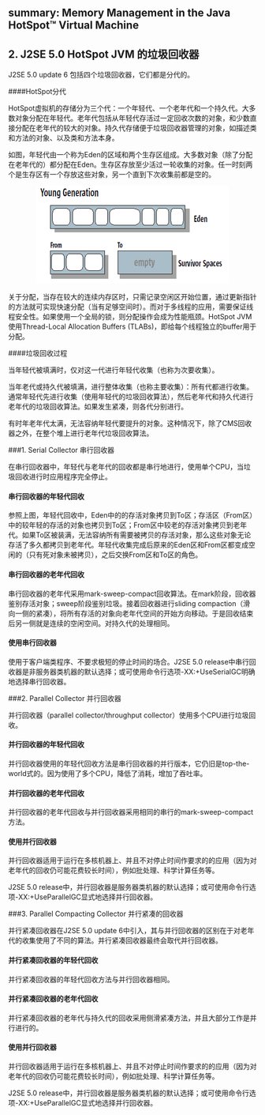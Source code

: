 ## summary: Memory Management in the Java HotSpot™ Virtual Machine
## 2. J2SE 5.0 HotSpot JVM 的垃圾回收器

J2SE 5.0 update 6 包括四个垃圾回收器，它们都是分代的。

####HotSpot分代

HotSpot虚拟机的存储分为三个代：一个年轻代、一个老年代和一个持久代。大多数对象分配在年轻代。老年代包括从年轻代存活过一定回收次数的对象，和少数直接分配在老年代的较大的对象。持久代存储便于垃圾回收器管理的对象，如描述类和方法的对象、以及类和方法本身。

如图，年轻代由一个称为Eden的区域和两个生存区组成。大多数对象（除了分配在老年代的）都分配在Eden。生存区存放至少活过一轮收集的对象。任一时刻两个是生存区有一个存放这些对象，另一个直到下次收集前都是空的。<center>![](yong.png)</center>

关于分配，当存在较大的连续内存区时，只需记录空闲区开始位置，通过更新指针的方法就可实现快速分配（当有足够空间时）。而对于多线程的应用，需要保证线程安全性。如果使用一个全局的锁，则分配操作会成为性能瓶颈。HotSpot JVM使用Thread-Local Allocation Buffers (TLABs)，即给每个线程独立的buffer用于分配。

####垃圾回收过程

当年轻代被填满时，仅对这一代进行年轻代收集（也称为次要收集）。

当年老代或持久代被填满，进行整体收集（也称主要收集）：所有代都进行收集。通常年轻代先进行收集（使用年轻代的垃圾回收算法），然后老年代和持久代进行老年代的垃圾回收算法。如果发生紧凑，则各代分别进行。

有时年老年代太满，无法容纳年轻代要提升的对象。这种情况下，除了CMS回收器之外，在整个堆上进行老年代垃圾回收算法。

###1. Serial Collector 串行回收器

在串行回收器中，年轻代与老年代的回收都是串行地进行，使用单个CPU，当垃圾回收进行时应用程序完全停止。

#### 串行回收器的年轻代回收

参照上图，年轻代回收中，Eden中的的存活对象拷贝到To区；存活区（From区）中的较年轻的存活的对象也拷贝到To区；From区中较老的存活对象拷贝到老年代。如果To区被装满，无法容纳所有需要被拷贝的存活对象，那么这些对象无论存活了多久都拷贝到老年代。年轻代收集完成后原来的Eden区和From区都变成空闲的（只有死对象未被拷贝），之后交换From区和To区的角色。

#### 串行回收器的老年代回收

串行回收器的老年代采用mark-sweep-compact回收算法。在mark阶段，回收器鉴别存活对象；sweep阶段鉴别垃圾。接着回收器进行sliding compaction（滑向一侧的紧凑），将所有存活的对象向老年代空间的开始方向移动。于是回收结束后另一侧就是连续的空闲空间。对持久代的处理相同。

#### 使用串行回收器

使用于客户端类程序、不要求极短的停止时间的场合。J2SE 5.0 release中串行回收器是非服务器类机器的默认选择；或可使用命令行选项-XX:+UseSerialGC明确地选择串行回收器。

###2. Parallel Collector 并行回收器

并行回收器（parallel collector/throughput collector）使用多个CPU进行垃圾回收。

#### 并行回收器的年轻代回收

并行回收器使用的年轻代回收方法是串行回收器的并行版本，它仍旧是top-the-world式的。因为使用了多个CPU，降低了消耗，增加了吞吐率。

#### 并行回收器的老年代回收

并行回收器的老年代回收与并行回收器采用相同的串行的mark-sweep-compact方法。

#### 使用并行回收器

并行回收器适用于运行在多核机器上、并且不对停止时间作要求的的应用（因为对老年代的回收仍可能花费较长时间），例如批处理、科学计算任务等。

J2SE 5.0 release中，并行回收器是服务器类机器的默认选择；或可使用命令行选项-XX:+UseParallelGC显式地选择并行回收器。

###3. Parallel Compacting Collector 并行紧凑的回收器

并行紧凑回收器在J2SE 5.0 update 6中引入，其与并行回收器的区别在于对老年代的收集使用了不同的算法。并行紧凑回收器最终会取代并行回收器。

#### 并行紧凑回收器的年轻代回收

并行紧凑回收器的年轻代回收方法与并行回收器相同。

#### 并行紧凑回收器的老年代回收

并行紧凑回收器的老年代与持久代的回收采用侧滑紧凑方法，并且大部分工作是并行进行的。


#### 使用并行回收器

并行回收器适用于运行在多核机器上、并且不对停止时间作要求的的应用（因为对老年代的回收仍可能花费较长时间），例如批处理、科学计算任务等。

J2SE 5.0 release中，并行回收器是服务器类机器的默认选择；或可使用命令行选项-XX:+UseParallelGC显式地选择并行回收器。


<br/><br/><br/>
